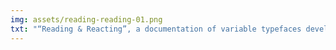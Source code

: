 ```yaml
---
img: assets/reading-reading-01.png
txt: "“Reading & Reacting”, a documentation of variable typefaces developed in the summer term 2023."
---
```

